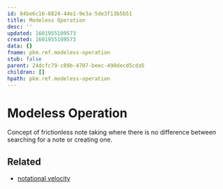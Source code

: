 ```yaml
---
id: 84be6c16-8824-44e1-9e3a-5de3f13b5b51
title: Modeless Operation
desc: ''
updated: 1601955109573
created: 1601955109573
data: {}
fname: pkm.ref.modeless-operation
stub: false
parent: 24dcfc79-c89b-4707-beec-490decd5cda5
children: []
hpath: pkm.ref.modeless-operation
---
```

# Modeless Operation

Concept of frictionless note taking where there is no difference between searching for a note or creating one.

## Related

- [notational velocity](http://notational.net/)
